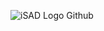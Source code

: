 ![iSAD Logo Github](https://github.com/sirx2713/Card_Game_R1/assets/122817303/908d0d44-af5b-49dc-8f66-b34ef3b4ca02)
